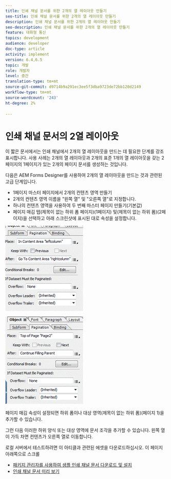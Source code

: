 ```yaml
---
title: 인쇄 채널 문서를 위한 2개의 열 레이아웃 만들기
seo-title: 인쇄 채널 문서를 위한 2개의 열 레이아웃 만들기
description: 인쇄 채널 문서를 위한 2개의 열 레이아웃 만들기
seo-description: 인쇄 채널 문서를 위한 2개의 열 레이아웃 만들기
feature: 대화형 통신
topics: development
audience: developer
doc-type: article
activity: implement
version: 6.4,6.5
topic: 개발
role: 개발자
level: 중간
translation-type: tm+mt
source-git-commit: d9714b9a291ec3ee5f3dba9723de72bb120d2149
workflow-type: tm+mt
source-wordcount: '243'
ht-degree: 2%

---
```



# 인쇄 채널 문서의 2열 레이아웃

이 짧은 문서에서는 인쇄 채널에서 2개의 열 레이아웃을 만드는 데 필요한 단계를 강조 표시합니다. 사용 사례는 2개의 열 레이아웃과 2개의 표준 1개의 열 레이아웃을 갖는 2페이지의 1페이지가 있는 2개의 페이지 문서를 생성하는 것입니다.

다음은 AEM Forms Designer를 사용하여 2개의 열 레이아웃을 만드는 것과 관련된 고급 단계입니다.

* 1페이지 마스터 페이지에서 2개의 컨텐츠 영역 만들기
* 2개의 컨텐츠 영역 이름을 &quot;왼쪽 열&quot; 및 &quot;오른쪽 열&quot;로 지정합니다.
* 하나의 컨텐츠 영역을 사용하여 두 번째 마스터 페이지 만들기(기본값)
* 페이지 매김 탭(제목이 없는 하위 폼 페이지)(1페이지) 및(제목이 없는 하위 폼)(2페이지)을 선택하고 아래 스크린샷에 표시된 대로 속성을 설정합니다.

![page1](assets/untitledsubform_paginationproperties.gif)

![page2](assets/untitled_subformpage2.gif)

페이지 매김 속성이 설정되면 하위 폼이나 대상 영역(제목이 없는 하위 폼)(페이지 1)을 추가할 수 있습니다.

그런 다음 이러한 하위 양식 또는 대상 영역에 문서 조각을 추가할 수 있습니다. 왼쪽 열이 가득 차면 컨텐츠가 오른쪽 열로 이동합니다.

로컬 서버에서 테스트하려면 이 아티클과 관련된 에셋을 다운로드하십시오. 이 페이지 아래쪽으로 스크롤

* [패키지 관리자를 사용하여 샘플 인쇄 채널 문서 다운로드 및 설치](assets/print-channel-with-two-column-layout.zip)
* [인쇄 채널 문서 미리 보기](http://localhost:4502/content/dam/formsanddocuments/2columnlayout/jcr:content?channel=print&amp;mode=preview&amp;dataRef=service%3A%2F%2FFnDTestData&amp;wcmmode=disabled)
